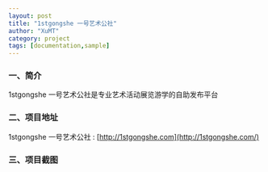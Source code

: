 ```yaml
---
layout: post
title: "1stgongshe 一号艺术公社"
author: "XuMT"
category: project
tags: [documentation,sample]
---
```


### 一、简介

1stgongshe 一号艺术公社是专业艺术活动展览游学的自助发布平台

### 二、项目地址

1stgongshe 一号艺术公社 : [http://1stgongshe.com](http://1stgongshe.com/)

### 三、项目截图

<img src="http://ozc5dgoun.bkt.clouddn.com/1st_1.jpg" alt="">
<img src="http://ozc5dgoun.bkt.clouddn.com/1st_2.jpg" alt="">
<img src="http://ozc5dgoun.bkt.clouddn.com/1st_3.jpg" alt="">
<img src="http://ozc5dgoun.bkt.clouddn.com/1st_4.jpg" alt="">